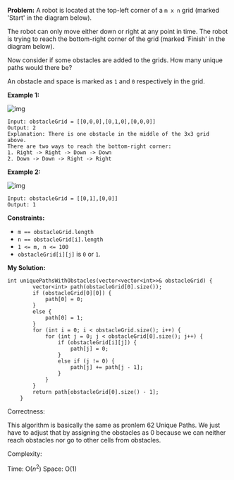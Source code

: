 **Problem:**
A robot is located at the top-left corner of a `m x n` grid (marked 'Start' in the diagram below).

The robot can only move either down or right at any point in time. The robot is trying to reach the bottom-right corner of the grid (marked 'Finish' in the diagram below).

Now consider if some obstacles are added to the grids. How many unique paths would there be?

An obstacle and space is marked as `1` and `0` respectively in the grid.

 

**Example 1:**

![img](https://assets.leetcode.com/uploads/2020/11/04/robot1.jpg)

```
Input: obstacleGrid = [[0,0,0],[0,1,0],[0,0,0]]
Output: 2
Explanation: There is one obstacle in the middle of the 3x3 grid above.
There are two ways to reach the bottom-right corner:
1. Right -> Right -> Down -> Down
2. Down -> Down -> Right -> Right
```

**Example 2:**

![img](https://assets.leetcode.com/uploads/2020/11/04/robot2.jpg)

```
Input: obstacleGrid = [[0,1],[0,0]]
Output: 1
```

 

**Constraints:**

- `m == obstacleGrid.length`
- `n == obstacleGrid[i].length`
- `1 <= m, n <= 100`
- `obstacleGrid[i][j]` is `0` or `1`.

**My Solution:**
```
int uniquePathsWithObstacles(vector<vector<int>>& obstacleGrid) {
        vector<int> path(obstacleGrid[0].size());
        if (obstacleGrid[0][0]) {
            path[0] = 0;
        }
        else {
            path[0] = 1;
        }
        for (int i = 0; i < obstacleGrid.size(); i++) {
            for (int j = 0; j < obstacleGrid[0].size(); j++) {
                if (obstacleGrid[i][j]) {
                    path[j] = 0;
                }
                else if (j != 0) {
                    path[j] += path[j - 1];
                }
            }
        }
        return path[obstacleGrid[0].size() - 1];
    }
```

Correctness:

This algorithm is basically the same as pronlem 62 Unique Paths. We just have to adjust that by assigning the obstacles as 0 because we can neither reach obstacles nor go to other cells from obstacles.

Complexity:

Time: O($n^2$)
Space: O(1)